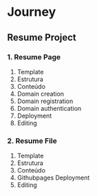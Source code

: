 # Journey

## Resume Project

### 1. Resume Page
1. Template
2. Estrutura
3. Conteúdo
4. Domain creation
5. Domain registration
6. Domain authentication
7. Deployment
8. Editing

### 2. Resume File
1. Template
2. Estrutura
3. Conteúdo
4. Githubpages Deployment
5. Editing
